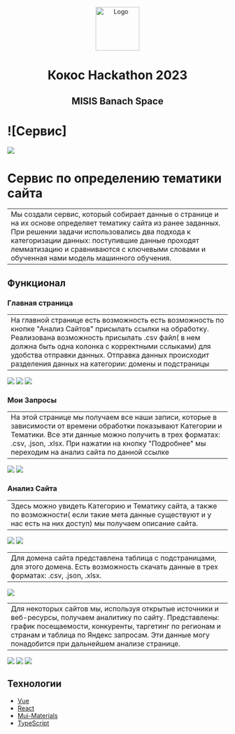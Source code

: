 <br />
<div align="center">
    <img src="src/assets/kokos_round.png" alt="Logo" width="100" height="100">
  <h1 align="center">Кокос Hackathon 2023</h1>
  <h2 align="center">
    MISIS Banach Space
  </h2>
</div>

# ![Сервис]
<img src='src/assets/screenshots/9.jpg'>

# Сервис по определению тематики сайта
<table>
<tr>
<td>
  Мы создали сервис, который собирает данные о странице и на их основе определяет тематику сайта из ранее заданных. При решении задачи использовались два подхода к категоризации данных: поступившие данные проходят лемматизацию и сравниваются с ключевыми словами и обученная нами модель машинного обучения. 
</td>
</tr>
</table>

## Функционал

### Главная страница
<table>
<tr>
<td>
На главной странице есть возможность есть возможность по кнопке "Анализ Сайтов" присылать ссылки на обработку. Реализована возможность присылать .csv файл( в нем должна быть одна колонка с корректными сслыками) для удобства отправки данных. Отправка данных происходит разделения данных на категории: домены и подстраницы
</td>
</tr>
</table>
<img src='src/assets/screenshots/1.jpg'>
<img src='src/assets/screenshots/2.jpg'>
<img src='src/assets/screenshots/3.jpg'>


### Мои Запросы
<table>
<tr>
<td>
На этой странице мы получаем все наши записи, которые в зависимости от времени обработки показывают Категории и Тематики. Все эти данные можно получить в трех форматах: .csv, .json, .xlsx. При нажатии на кнопку "Подробнее" мы переходим на анализ сайта по данной ссылке
</td>
</tr>
</table>
<img src='src/assets/screenshots/5.jpg'>
<img src='src/assets/screenshots/4.jpg'>

### Анализ Сайта
<table>
<tr>
<td>
Здесь можно увидеть Категорию и Тематику сайта, а также по возможности( если такие мета данные существуют и у нас есть на них доступ) мы получаем описание сайта.
</td>
</tr>
</table>
<img src='src/assets/screenshots/9.jpg'>
<img src='src/assets/screenshots/12.jpg'>
<table>
<tr>
<td>
Для домена сайта представлена таблица с подстраницами, для этого домена. Есть возможность скачать данные  в трех форматах: .csv, .json, .xlsx.
</td>
</tr>
</table>
<img src='src/assets/screenshots/11.jpg'>
<table>
<tr>
<td>
Для некоторых сайтов мы, используя открытые источники и веб-ресурсы, получаем аналитику по сайту. Представлены: график посещаемости, конкуренты, таргетинг по регионам и странам и таблица по Яндекс запросам. Эти данные могу понадобится при дальнейшем анализе странице. 
</td>
</tr>
</table>
<img src='src/assets/screenshots/8.jpg'>
<img src='src/assets/screenshots/7.jpg'>
<img src='src/assets/screenshots/10.jpg'>

## Технологии

* <a href='https://ru.vuejs.org'>Vue
* <a href='https://react.dev'>React
* <a href='https://mui.com'>Mui-Materials
* <a href='https://www.typescriptlang.org'>TypeScript

